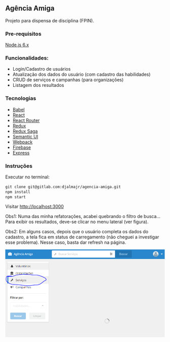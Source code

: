 ## Agência Amiga

Projeto para dispensa de disciplina (FPIN).

### Pre-requisitos

[Node.js 6.x](https://nodejs.org/en/)

### Funcionalidades:

 - Login/Cadastro de usuários
 - Atualização dos dados do usuário (com cadastro das habilidades)
 - CRUD de serviços e campanhas (para organizações)
 - Listagem dos resultados

### Tecnologias

 - [Babel](https://babeljs.io/)
 - [React](https://facebook.github.io/react/)
 - [React Router](https://reacttraining.com/react-router/)
 - [Redux](http://redux.js.org/)
 - [Redux Saga](https://redux-saga.github.io/redux-saga/)
 - [Semantic UI](http://react.semantic-ui.com/introduction)
 - [Webpack](https://webpack.js.org/)
 - [Firebase](https://firebase.google.com/)
 - [Express](http://expressjs.com/)

### Instruções

Executar no terminal:

```
git clone git@gitlab.com:djalmajr/agencia-amiga.git
npm install
npm start
```

Visitar [http://localhost:3000](http://localhost:3000)

Obs1: Numa das minha refatorações, acabei quebrando o filtro de busca... Para exibir os resultados, deve-se clicar no menu lateral (ver figura).

Obs2: Em alguns casos, depois que o usuário completa os dados do cadastro, a tela fica em status de carregamento (não cheguei a investigar esse problema). Nesse caso, basta dar refresh na página.

![Resultados](./src/assets/busca.png)


